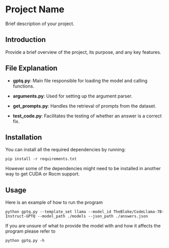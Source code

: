 # Project Name

Brief description of your project.

## Introduction

Provide a brief overview of the project, its purpose, and any key features.

## File Explanation

- **gptq.py**: Main file responsible for loading the model and calling functions.

- **arguments.py**: Used for setting up the argument parser.

- **get_prompts.py**: Handles the retrieval of prompts from the dataset.

- **test_code.py**: Facilitates the testing of whether an answer is a correct fix.


## Installation

You can install all the required dependencies by running:
```
pip install -r requirements.txt
```

However some of the dependencies might need to be installed in another way to get CUDA or Rocm support.
## Usage
Here is an example of how to run the program 
```
python gptq.py --template_set llama --model_id TheBloke/CodeLlama-7B-Instruct-GPTQ --model_path ./models --json_path ./answers.json
```
If you are unsure of what to provide the model with and how it affects the program please refer to
```
python gptq.py -h
```
